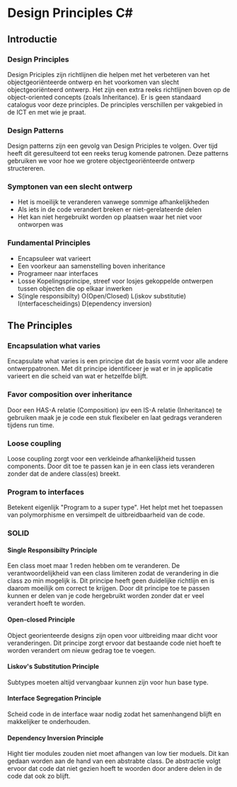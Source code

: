 # Design Principles C#

## Introductie

### Design Principles
Design Priciples zijn richtlijnen die helpen met het verbeteren van het objectgeoriënteerde ontwerp en het voorkomen van slecht objectgeoriënteerd ontwerp. Het zijn een extra reeks richtlijnen boven op de object-oriented concepts (zoals Inheritance).
Er is geen standaard catalogus voor deze principles. De principles verschillen per vakgebied in de ICT en met wie je praat.

### Design Patterns
Design patterns zijn een gevolg van Design Priciples te volgen. Over tijd heeft dit geresulteerd tot een reeks terug komende patronen. Deze patterns gebruiken we voor hoe we grotere objectgeoriënteerde ontwerp structereren.

### Symptonen van een slecht ontwerp
- Het is moeilijk te veranderen vanwege sommige afhankelijkheden
- Als iets in de code verandert breken er niet-gerelateerde delen
- Het kan niet hergebruikt worden op plaatsen waar het niet voor ontworpen was

### Fundamental Principles
- Encapsuleer wat varieert
- Een voorkeur aan samenstelling boven inheritance
- Programeer naar interfaces
- Losse Kopelingsprincipe, streef voor losjes gekoppelde ontwerpen tussen objecten die op elkaar inwerken
- S(ingle responsibilty) O(Open/Closed) L(iskov substitutie) I(nterfacescheidings) D(ependency inversion)

## The Principles

### Encapsulation what varies
Encapsulate what varies is een principe dat de basis vormt voor alle andere ontwerppatronen. Met dit principe identificeer je wat er in je applicatie varieert en die scheid van wat er hetzelfde blijft.

### Favor composition over inheritance
Door een HAS-A relatie (Composition) ipv een IS-A relatie (Inheritance) te gebruiken maak je je code een stuk flexibeler en laat gedrags veranderen tijdens run time.

### Loose coupling
Loose coupling zorgt voor een verkleinde afhankelijkheid tussen components. Door dit toe te passen kan je in een class iets veranderen zonder dat de andere class(es) breekt.

### Program to interfaces
Betekent eigenlijk "Program to a super type". Het helpt met het toepassen van polymorphisme en versimpelt de uitbreidbaarheid van de code.

### SOLID

#### Single Responsibilty Principle
Een class moet maar 1 reden hebben om te veranderen. De verantwoordelijkheid van een class limiteren zodat de verandering in die class zo min mogelijk is. Dit principe heeft geen duidelijke richtlijn en is daarom moeilijk om correct te krijgen. Door dit principe toe te passen kunnen er delen van je code hergebruikt worden zonder dat er veel verandert hoeft te worden.

#### Open-closed Principle
Object georienteerde designs zijn open voor uitbreiding maar dicht voor veranderingen. Dit principe zorgt ervoor dat bestaande code niet hoeft te worden verandert om nieuw gedrag toe te voegen.

#### Liskov's Substitution Principle
Subtypes moeten altijd vervangbaar kunnen zijn voor hun base type.

#### Interface Segregation Principle
Scheid code in de interface waar nodig zodat het samenhangend blijft en makkelijker te onderhouden.

#### Dependency Inversion Principle
Hight tier modules zouden niet moet afhangen van low tier moduels. Dit kan gedaan worden aan de hand van een abstrabte class. De abstractie volgt ervoor dat code dat niet gezien hoeft te woorden door andere delen in de code dat ook zo blijft.
